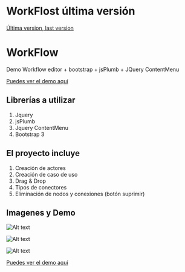 WorkFlost última versión
========
[Última version, last version](https://github.com/dvdeveloperlab/UseCase)

WorkFlow
========

 Demo Workflow editor + bootstrap + jsPlumb + JQuery ContentMenu
 
 [Puedes ver el demo aquí](http://dvdeveloper.github.io/WorkFlow/)

Librerías a utilizar
--------------------------------------

1.  Jquery
2.  jsPlumb
3.  Jquery ContentMenu
4.  Bootstrap 3


El proyecto incluye
--------------------------------------

1. Creación de actores
2. Creación de caso de uso
3. Drag & Drop
4. Tipos de conectores
5. Eliminación de nodos y conexiones (botón suprimir)


Imagenes y Demo
--------------------------------------


![Alt text](http://www.subeimagenes.com/img/foto1-888694.jpg "Caso de uso")

![Alt text](http://www.subeimagenes.com/img/foto2-888696.jpg "Tipo de conexión")

![Alt text](http://www.subeimagenes.com/img/foto3-888699.jpg "Estilos de conexiones")

[Puedes ver el demo aquí](http://dvdeveloper.github.io/WorkFlow/)
